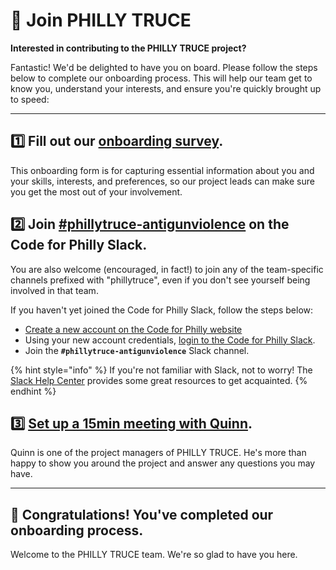 # 🌿 Join PHILLY TRUCE

**Interested in contributing to the PHILLY TRUCE project?**&#x20;

Fantastic! We'd be delighted to have you on board. Please follow the steps below to complete our onboarding process. This will help our team get to know you, understand your interests, and ensure you're quickly brought up to speed:

***

## **1️⃣ Fill out our** [**onboarding survey**](https://forms.gle/5YDXwPk274Lpj9Hk9)**.**&#x20;

This onboarding form is for capturing essential information about you and your skills, interests, and preferences, so our project leads can make sure you get the most out of your involvement.

## 2️⃣ Join [#phillytruce-antigunviolence](https://codeforphilly.slack.com/archives/C04BQRZQTEG) on the Code for Philly Slack.

You are also welcome (encouraged, in fact!) to join any of the team-specific channels prefixed with "phillytruce", even if you don't see yourself being involved in that team.

If you haven't yet joined the Code for Philly Slack, follow the steps below:

* [Create a new account on the Code for Philly website](https://codeforphilly.org/register)
* Using your new account credentials, [login to the Code for Philly Slack](https://codeforphilly.org/chat).
* Join the **`#phillytruce-antigunviolence`** Slack channel.&#x20;

{% hint style="info" %}
If you're not familiar with Slack, not to worry! The [Slack Help Center](https://slack.com/help) provides some great resources to get acquainted.
{% endhint %}

## 3️⃣ [Set up a 15min meeting with Quinn](https://cal.com/quinnm).

Quinn is one of the project managers of PHILLY TRUCE. He's more than happy to show you around the project and answer any questions you may have.

***

## 🥳 Congratulations! You've completed our onboarding process.

Welcome to the PHILLY TRUCE team. We're so glad to have you here.
